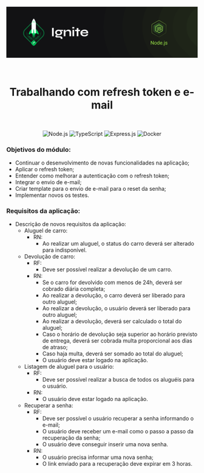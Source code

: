 <p align="center">
  <img src="../.github/capa-ignite-nodejs.png" alt="Ignite Node.js">
</p>

<br>

<h1 align="center">
  Trabalhando com refresh token e e-mail
</h1>

<br>

<p align="center">
  <img src="https://img.shields.io/badge/Node.js-339933?style=for-the-badge&logo=nodedotjs&logoColor=white" alt="Node.js">
  <img src="https://img.shields.io/badge/TypeScript-007ACC?style=for-the-badge&logo=typescript&logoColor=white" alt="TypeScript">
  <img src="https://img.shields.io/badge/Express.js-000000?style=for-the-badge&logo=express&logoColor=white" alt="Express.js">
  <img src="https://img.shields.io/badge/Docker-2CA5E0?style=for-the-badge&logo=docker&logoColor=white" alt="Docker">
</p>

### Objetivos do módulo:
- Continuar o desenvolvimento de novas funcionalidades na aplicação;
- Aplicar o refresh token;
- Entender como melhorar a autenticação com o refresh token;
- Integrar o envio de e-mail;
- Criar template para o envio de e-mail para o reset da senha;
- Implementar novos os testes.

### Requisitos da aplicação:
- Descrição de novos requisitos da aplicação:
  - Aluguel de carro:
    - RN:
      - Ao realizar um aluguel, o status do carro deverá ser alterado para indisponível.
  - Devolução de carro:
    - RF:
      - Deve ser possível realizar a devolução de um carro.
    - RN:
      - Se o carro for devolvido com menos de 24h, deverá ser cobrado diária completa;
      - Ao realizar a devolução, o carro deverá ser liberado para outro aluguel;
      - Ao realizar a devolução, o usuário deverá ser liberado para outro aluguel;
      - Ao realizar a devolução, deverá ser calculado o total do aluguel;
      - Caso o horário de devolução seja superior ao horário previsto de entrega, deverá ser cobrada multa proporcional aos dias de atraso;
      - Caso haja multa, deverá ser somado ao total do aluguel;
      - O usuário deve estar logado na aplicação.
  - Listagem de aluguel para o usuário:
    - RF:
      - Deve ser possível realizar a busca de todos os aluguéis para o usuário.
    - RN:
      - O usuário deve estar logado na aplicação.
  - Recuperar a senha:
    - RF:
      - Deve ser possível o usuário recuperar a senha informando o e-mail;
      - O usuário deve receber um e-mail como o passo a passo da recuperação da senha;
      - O usuário deve conseguir inserir uma nova senha.
    - RN:
      - O usuário precisa informar uma nova senha;
      - O link enviado para a recuperação deve expirar em 3 horas.